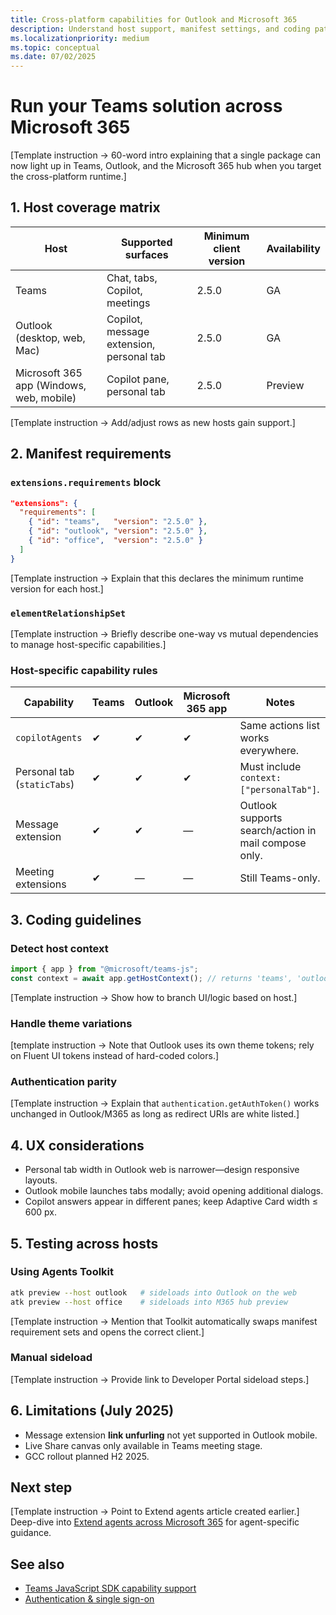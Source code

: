 ```yaml
---
title: Cross-platform capabilities for Outlook and Microsoft 365  
description: Understand host support, manifest settings, and coding patterns that let your Teams apps and agents run seamlessly in Outlook and the Microsoft 365 app.  
ms.localizationpriority: medium  
ms.topic: conceptual
ms.date: 07/02/2025  
---
```

# Run your Teams solution across Microsoft 365  

[Template instruction → 60-word intro explaining that a single package can now light up in Teams, Outlook, and the Microsoft 365 hub when you target the cross-platform runtime.]

## 1. Host coverage matrix  

| Host | Supported surfaces | Minimum client version | Availability |  
|------|--------------------|------------------------|--------------|  
| Teams | Chat, tabs, Copilot, meetings | 2.5.0 | GA |  
| Outlook (desktop, web, Mac) | Copilot, message extension, personal tab | 2.5.0 | GA |  
| Microsoft 365 app (Windows, web, mobile) | Copilot pane, personal tab | 2.5.0 | Preview |

[Template instruction → Add/adjust rows as new hosts gain support.]

## 2. Manifest requirements  

### `extensions.requirements` block  

```json
"extensions": {
  "requirements": [
    { "id": "teams",   "version": "2.5.0" },
    { "id": "outlook", "version": "2.5.0" },
    { "id": "office",  "version": "2.5.0" }
  ]
}
```  

[Template instruction → Explain that this declares the minimum runtime version for each host.]

### `elementRelationshipSet`  

[Template instruction → Briefly describe one-way vs mutual dependencies to manage host-specific capabilities.]

### Host-specific capability rules  

| Capability | Teams | Outlook | Microsoft 365 app | Notes |  
|------------|-------|---------|----------|-------|  
| `copilotAgents` | ✔ | ✔ | ✔ | Same actions list works everywhere. |  
| Personal tab (`staticTabs`) | ✔ | ✔ | ✔ | Must include `context: ["personalTab"]`. |  
| Message extension | ✔ | ✔ | — | Outlook supports search/action in mail compose only. |  
| Meeting extensions | ✔ | — | — | Still Teams-only. |

## 3. Coding guidelines  

### Detect host context  

```ts
import { app } from "@microsoft/teams-js";
const context = await app.getHostContext(); // returns 'teams', 'outlook', or 'office'
```

[Template instruction → Show how to branch UI/logic based on host.]

### Handle theme variations  

[template instruction → Note that Outlook uses its own theme tokens; rely on Fluent UI tokens instead of hard-coded colors.]

### Authentication parity  

[Template instruction → Explain that `authentication.getAuthToken()` works unchanged in Outlook/M365 as long as redirect URIs are white listed.]

## 4. UX considerations  

- Personal tab width in Outlook web is narrower—design responsive layouts.  
- Outlook mobile launches tabs modally; avoid opening additional dialogs.  
- Copilot answers appear in different panes; keep Adaptive Card width ≤ 600 px.

## 5. Testing across hosts  

### Using Agents Toolkit  

```bash
atk preview --host outlook   # sideloads into Outlook on the web
atk preview --host office    # sideloads into M365 hub preview
```  

[Template instruction → Mention that Toolkit automatically swaps manifest requirement sets and opens the correct client.]

### Manual sideload

[Template instruction → Provide link to Developer Portal sideload steps.]

## 6. Limitations (July 2025)  

- Message extension **link unfurling** not yet supported in Outlook mobile.
- Live Share canvas only available in Teams meeting stage.
- GCC rollout planned H2 2025.

## Next step  

[Template instruction → Point to Extend agents article created earlier.]  
Deep-dive into [Extend agents across Microsoft 365](../integrate/extend-agents-across-microsoft-365-outline.md) for agent-specific guidance.

## See also  

- [Teams JavaScript SDK capability support](../reference/sdk-and-api-reference-hub-outline.md)  
- [Authentication & single sign-on](../integrate/authentication-and-sso-outline.md)
